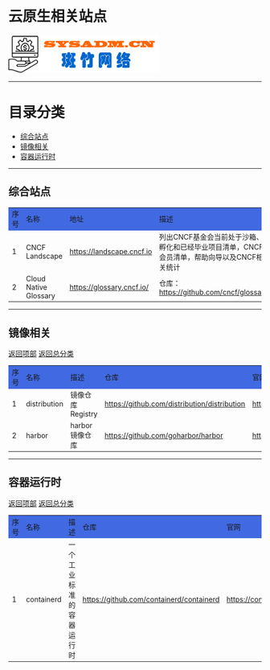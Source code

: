 # 云原生相关站点

<a href="https://www.sysadm.cn" target="_blank"><img src="./images/sysadm.png"></a>

---
# <a id="catalog">目录分类 </a>
- <a href="#genernal">综合站点</a>
- <a href="#image">镜像相关</a>
- <a href="#cri">容器运行时</a>

---
## <a id="genernal">综合站点</a>
<table>
<tr bgcolor="#4169E1">
    <td>序号</td> <td>名称</td> <td>地址</td> <td>描述</td>
</tr>
<tr>
  <td>1</td> <td>CNCF Landscape</td> <td><a href="https://landscape.cncf.io" target="_blank">https://landscape.cncf.io</a></td>  <td>列出CNCF基金会当前处于沙箱、孵化和已经毕业项目清单，CNCF会员清单，帮助向导以及CNCF相关统计</td>
</tr>
<tr>
  <td>2</td> <td>Cloud Native Glossary</td>
  <td><a href="https://glossary.cncf.io/" target="_blank">https://glossary.cncf.io/</a> </td>
  <td>仓库： <a href="https://github.com/cncf/glossary" target="_blank">https://github.com/cncf/glossary</a> </td>
</tr>
</table>


---
## <a id="image">镜像相关</a>
<a href="#catalog">返回项部</a>     [返回总分类](./README.md)
<table>
<tr bgcolor="#4169E1">
    <td>序号</td> <td>名称</td> <td>描述</td> <td>仓库</td> <td>官网</td><td>使用手册</td><td>状态</td><td>备注</td>
</tr>
<tr>
    <td>1</td> <td>distribution</td><td>镜像仓库Registry</td>
    <td><a href="https://github.com/distribution/distribution" target="_blank">https://github.com/distribution/distribution</a> </td>
    <td><a href="https://distribution.github.io/distribution" target="_blank">https://distribution.github.io/distribution</a> </td>
    <td></td><td>正常</td><td></td>
</tr>

<tr>
    <td>2</td> <td>harbor</td><td>harbor镜像仓库</td>
    <td><a href="https://github.com/goharbor/harbor" target="_blank">https://github.com/goharbor/harbor</a> </td>
    <td><a href="https://goharbor.io/" target="_blank">https://goharbor.io/</a> </td>
    <td><a href="https://goharbor.io/docs/2.10.0/" target="_blank">https://goharbor.io/docs/2.10.0/</a> </td>
    <td>正常</td> <td></td>
</tr>

</table>

---
## <a id="cri">容器运行时</a>
<a href="#catalog">返回项部</a>     [返回总分类](./README.md)
<table>
<tr bgcolor="#4169E1">
    <td>序号</td> <td>名称</td> <td>描述</td> <td>仓库</td> <td>官网</td><td>使用手册</td><td>状态</td><td>备注</td>
</tr>
<tr>
    <td>1</td> <td>containerd</td><td>一个工业标准的容器运行时</td>
    <td><a href="https://github.com/containerd/containerd" target="_blank">https://github.com/containerd/containerd</a> </td>
    <td><a href="https://containerd.io" target="_blank">https://containerd.io</a> </td>
    <td><a href="https://containerd.io/docs/" target="_blank">https://containerd.io/docs/</a> </td><td>正常</td><td></td>
</tr>

</table>